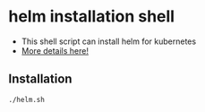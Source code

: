 # helm installation shell
- This shell script can install helm for kubernetes
- [More details here!](https://helm.sh/docs/intro/install/)


## Installation
```bash
./helm.sh
```